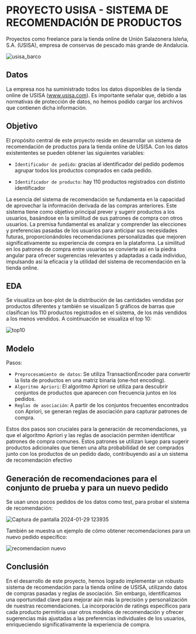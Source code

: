 # PROYECTO USISA - SISTEMA DE RECOMENDACIÓN DE PRODUCTOS
Proyectos como freelance para la tienda online de Unión Salazonera Isleña, S.A. (USISA),  empresa de conservas de pescado más grande de Andalucía.

![usisa_barco](https://github.com/AndresMembrillo/proyecto-usisa/assets/145653361/d019eb2f-299d-4f14-b5c2-a1bae1c6bb58)

## Datos
La empresa nos ha suministrado todos los datos disponibles de la tienda online de USISA (www.usisa.com). Es importante señalar que, debido a las normativas de protección de datos, no hemos podido cargar los archivos que contienen dicha información.

## Objetivo 
El propósito central de este proyecto reside en desarrollar un sistema de recomendación de productos para la tienda online de USISA. Con los datos existententes se pueden obtener las siguientes variables:

- `Identificador de pedido`: gracias al identificador del pedido podemos agrupar todos los productos comprados en cada pedido.

- `Identificador de producto`: hay 110 productos registrados con distinto identificador

La esencia del sistema de recomendación se fundamenta en la capacidad de aprovechar la información derivada de las compras anteriores. Este sistema tiene como objetivo principal prever y sugerir productos a los usuarios, basándose en la similitud de sus patrones de compra con otros usuarios. La premisa fundamental es analizar y comprender las elecciones y preferencias pasadas de los usuarios para anticipar sus necesidades futuras, proporcionándoles recomendaciones personalizadas que mejoren significativamente su experiencia de compra en la plataforma. La similitud en los patrones de compra entre usuarios se convierte así en la piedra angular para ofrecer sugerencias relevantes y adaptadas a cada individuo, impulsando así la eficacia y la utilidad del sistema de recomendación en la tienda online.

## EDA
Se visualiza un box-plot de la distribución de las cantidades vendidas por productos diferentes y también se visualizan 5 gráficos de barras que clasifican los 110 productos registrados en el sistema,  de los más vendidos a los menos vendidos. A cointinuación se visualiza el top 10:

![top10](https://github.com/AndresMembrillo/proyecto-usisa/assets/145653361/5852bf54-c3e9-4925-90c4-a6592fcac7bf)

## Modelo
Pasos:

- `Preprocesamiento de datos`: Se utiliza TransactionEncoder para convertir la lista de productos en una matriz binaria (one-hot encoding).
- `Algoritmo Apriori`: El algoritmo Apriori se utiliza para descubrir conjuntos de productos que aparecen con frecuencia juntos en los pedidos.
- `Reglas de asociación`: A partir de los conjuntos frecuentes encontrados con Apriori, se generan reglas de asociación para capturar patrones de compra.

Estos dos pasos son cruciales para la generación de recomendaciones, ya que el algoritmo Apriori y las reglas de asociación permiten identificar patrones de compra comunes. Estos patrones se utilizan luego para sugerir productos adicionales que tienen una alta probabilidad de ser comprados junto con los productos de un pedido dado, contribuyendo así a un sistema de recomendación efectivo

## Generación de recomendaciones para el conjunto de prueba y para un nuevo pedido

Se usan unos pocos pedidos de los datos como test, para probar el sistema de recomendación:

![Captura de pantalla 2024-01-29 123935](https://github.com/AndresMembrillo/proyecto-usisa/assets/145653361/250df9bc-7c3a-4e75-8f83-0927bc96e334)

También se muestra un ejemplo de cómo obtener recomendaciones para un nuevo pedido específico:

 ![recomendacion nuevo](https://github.com/AndresMembrillo/proyecto-usisa/assets/145653361/01196fe9-5eb0-41f6-b189-da30a1bc0071)

## Conclusión
En el desarrollo de este proyecto, hemos logrado implementar un robusto sistema de recomendación para la tienda online de USISA, utilizando datos de compras pasadas y reglas de asociación. Sin embargo, identificamos una oportunidad clave para mejorar aún más la precisión y personalización de nuestras recomendaciones. La incorporación de ratings específicos para cada producto permitiría usar otros modelos de recomendación y ofrecer sugerencias más ajustadas a las preferencias individuales de los usuarios, enriqueciendo significativamente la experiencia de compra.

